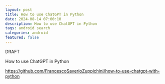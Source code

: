 ```yaml
---
layout: post
title: How to use ChatGPT in Python  
date: 2024-08-14 07:00:10
description: How to use ChatGPT in Python
tags: android search
categories: android
featured: false
---
```


DRAFT 

How to use ChatGPT in Python 

https://github.com/FrancescoSaverioZuppichini/how-to-use-chatgpt-with-python